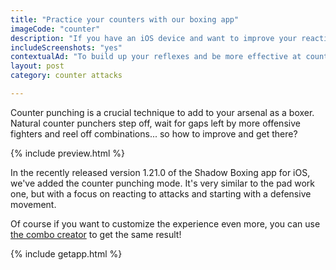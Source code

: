 ```yaml
---
title: "Practice your counters with our boxing app"
imageCode: "counter"
description: "If you have an iOS device and want to improve your reaction speed and muscle memory for boxing, this new exercise might interest you."
includeScreenshots: "yes"
contextualAd: "To build up your reflexes and be more effective at counter attacks, you can practice using this iOS boxing app that calls out punches to keep you on your toes."
layout: post
category: counter attacks

---
```


Counter punching is a crucial technique to add to your arsenal as a boxer. Natural counter punchers step off, wait for gaps left by more offensive fighters and reel off combinations... so how to improve and get there?

{% include preview.html %}

In the recently released version 1.21.0 of the Shadow Boxing app for iOS, we've added the counter punching mode. It's very similar to the pad work one, but with a focus on reacting to attacks and starting with a defensive movement.

Of course if you want to customize the experience even more, you can use [the combo creator](/build-custom-combos-boxing-app/) to get the same result!

{% include getapp.html %}